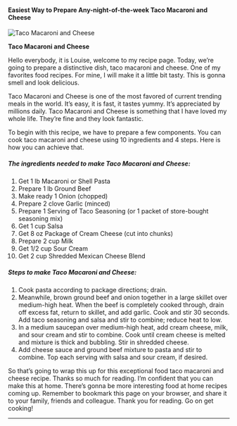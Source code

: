             

#### Easiest Way to Prepare Any-night-of-the-week Taco Macaroni and Cheese

![Taco Macaroni and Cheese](https://img-global.cpcdn.com/recipes/4830597740494848/751x532cq70/taco-macaroni-and-cheese-recipe-main-photo.jpg)

**Taco Macaroni and Cheese**

Hello everybody, it is Louise, welcome to my recipe page. Today, we’re going to prepare a distinctive dish, taco macaroni and cheese. One of my favorites food recipes. For mine, I will make it a little bit tasty. This is gonna smell and look delicious.

Taco Macaroni and Cheese is one of the most favored of current trending meals in the world. It’s easy, it is fast, it tastes yummy. It’s appreciated by millions daily. Taco Macaroni and Cheese is something that I have loved my whole life. They’re fine and they look fantastic.

To begin with this recipe, we have to prepare a few components. You can cook taco macaroni and cheese using 10 ingredients and 4 steps. Here is how you can achieve that.

##### The ingredients needed to make Taco Macaroni and Cheese:

1.  Get 1 lb Macaroni or Shell Pasta
2.  Prepare 1 lb Ground Beef
3.  Make ready 1 Onion (chopped)
4.  Prepare 2 clove Garlic (minced)
5.  Prepare 1 Serving of Taco Seasoning (or 1 packet of store-bought seasoning mix)
6.  Get 1 cup Salsa
7.  Get 8 oz Package of Cream Cheese (cut into chunks)
8.  Prepare 2 cup Milk
9.  Get 1/2 cup Sour Cream
10.  Get 2 cup Shredded Mexican Cheese Blend

##### Steps to make Taco Macaroni and Cheese:

1.  Cook pasta according to package directions; drain.
2.  Meanwhile, brown ground beef and onion together in a large skillet over medium-high heat. When the beef is completely cooked through, drain off excess fat, return to skillet, and add garlic. Cook and stir 30 seconds. Add taco seasoning and salsa and stir to combine; reduce heat to low.
3.  In a medium saucepan over medium-high heat, add cream cheese, milk, and sour cream and stir to combine. Cook until cream cheese is melted and mixture is thick and bubbling. Stir in shredded cheese.
4.  Add cheese sauce and ground beef mixture to pasta and stir to combine. Top each serving with salsa and sour cream, if desired.

So that’s going to wrap this up for this exceptional food taco macaroni and cheese recipe. Thanks so much for reading. I’m confident that you can make this at home. There’s gonna be more interesting food at home recipes coming up. Remember to bookmark this page on your browser, and share it to your family, friends and colleague. Thank you for reading. Go on get cooking!

* * *